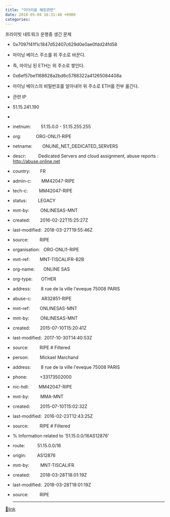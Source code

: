 ```yaml
---
title: "이더리움 해킹관련"
date: 2018-05-04 16:31:48 +0900
categories: 
---
```

  

프라이빗 네트워크 운행중 생긴 문제



- 0x7097f41f1c1847d52407c629d0e0ae0fdd24fd58
- 마이닝 베이스 주소를 위 주소로 바꾼다.
- 즉, 마이닝 된 ETH는 위 주소로 쌓인다.

- 0x6ef57be1168628a2bd6c5788322a41265084408a
- 마이닝 베이스의 비밀번호를 알아내어 위 주소로 ETH를 전부 옮긴다.

- 관련 IP
- 51.15.241.190
- 
- inetnum:        51.15.0.0 - 51.15.255.255
- org:            ORG-ONLI1-RIPE
- netname:        ONLINE_NET_DEDICATED_SERVERS
- descr:          Dedicated Servers and cloud assignment, abuse reports : http://abuse.online.net
- country:        FR
- admin-c:        MM42047-RIPE
- tech-c:         MM42047-RIPE
- status:         LEGACY
- mnt-by:         ONLINESAS-MNT
- created:        2016-02-22T15:25:27Z
- last-modified:  2018-03-27T19:55:46Z
- source:         RIPE
- organisation:   ORG-ONLI1-RIPE
- mnt-ref:        MNT-TISCALIFR-B2B
- org-name:       ONLINE SAS
- org-type:       OTHER
- address:        8 rue de la ville l'eveque 75008 PARIS
- abuse-c:        AR32851-RIPE
- mnt-ref:        ONLINESAS-MNT
- mnt-by:         ONLINESAS-MNT
- created:        2015-07-10T15:20:41Z
- last-modified:  2017-10-30T14:40:53Z
- source:         RIPE # Filtered
- person:         Mickael Marchand
- address:        8 rue de la ville l'eveque 75008 PARIS
- phone:          +33173502000
- nic-hdl:        MM42047-RIPE
- mnt-by:         MMA-MNT
- created:        2015-07-10T15:02:32Z
- last-modified:  2016-02-23T12:43:25Z
- source:         RIPE # Filtered
- % Information related to '51.15.0.0/16AS12876'
- route:          51.15.0.0/16
- origin:         AS12876
- mnt-by:         MNT-TISCALIFR
- created:        2018-03-28T18:01:19Z
- last-modified:  2018-03-28T18:01:19Z
- source:         RIPE




  ***
[🔗link](http://www.mins01.com/mh/tech/read/1158)